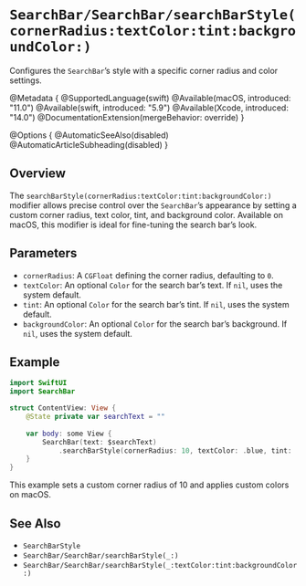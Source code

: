 # ``SearchBar/SearchBar/searchBarStyle(cornerRadius:textColor:tint:backgroundColor:)``

Configures the `SearchBar`’s style with a specific corner radius and color settings.

@Metadata {
    @SupportedLanguage(swift)
    @Available(macOS, introduced: "11.0")
    @Available(swift, introduced: "5.9")
    @Available(Xcode, introduced: "14.0")
    @DocumentationExtension(mergeBehavior: override)
}

@Options {
    @AutomaticSeeAlso(disabled)
    @AutomaticArticleSubheading(disabled)
}

## Overview

The `searchBarStyle(cornerRadius:textColor:tint:backgroundColor:)` modifier allows precise control over the `SearchBar`’s appearance by setting a custom corner radius, text color, tint, and background color. Available on macOS, this modifier is ideal for fine-tuning the search bar’s look.

## Parameters

- `cornerRadius`: A `CGFloat` defining the corner radius, defaulting to `0`.
- `textColor`: An optional `Color` for the search bar’s text. If `nil`, uses the system default.
- `tint`: An optional `Color` for the search bar’s tint. If `nil`, uses the system default.
- `backgroundColor`: An optional `Color` for the search bar’s background. If `nil`, uses the system default.

## Example

```swift
import SwiftUI
import SearchBar

struct ContentView: View {
    @State private var searchText = ""
    
    var body: some View {
        SearchBar(text: $searchText)
            .searchBarStyle(cornerRadius: 10, textColor: .blue, tint: .purple, backgroundColor: .gray)
    }
}
```

This example sets a custom corner radius of 10 and applies custom colors on macOS.

## See Also

- ``SearchBarStyle``
- ``SearchBar/SearchBar/searchBarStyle(_:)``
- ``SearchBar/SearchBar/searchBarStyle(_:textColor:tint:backgroundColor:)``
